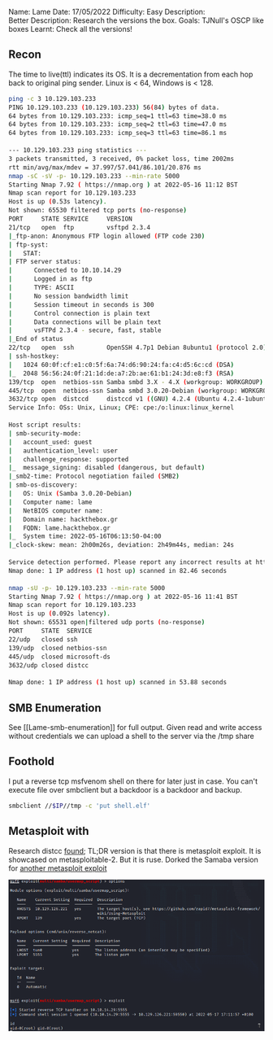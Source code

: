 Name: Lame 
Date: 17/05/2022
Difficulty: Easy 
Description:  
Better Description: Research the versions the box.
Goals: TJNull's OSCP like boxes
Learnt: Check all the versions!

## Recon
The time to live(ttl) indicates its OS. It is a decrementation from each hop back to original ping sender. Linux is < 64, Windows is < 128.
```bash
ping -c 3 10.129.103.233 
PING 10.129.103.233 (10.129.103.233) 56(84) bytes of data.
64 bytes from 10.129.103.233: icmp_seq=1 ttl=63 time=38.0 ms
64 bytes from 10.129.103.233: icmp_seq=2 ttl=63 time=47.0 ms
64 bytes from 10.129.103.233: icmp_seq=3 ttl=63 time=86.1 ms

--- 10.129.103.233 ping statistics ---
3 packets transmitted, 3 received, 0% packet loss, time 2002ms
rtt min/avg/max/mdev = 37.997/57.041/86.101/20.876 ms
nmap -sC -sV -p- 10.129.103.233 --min-rate 5000 
Starting Nmap 7.92 ( https://nmap.org ) at 2022-05-16 11:12 BST
Nmap scan report for 10.129.103.233
Host is up (0.53s latency).
Not shown: 65530 filtered tcp ports (no-response)
PORT     STATE SERVICE     VERSION
21/tcp   open  ftp         vsftpd 2.3.4
|_ftp-anon: Anonymous FTP login allowed (FTP code 230)
| ftp-syst: 
|   STAT: 
| FTP server status:
|      Connected to 10.10.14.29
|      Logged in as ftp
|      TYPE: ASCII
|      No session bandwidth limit
|      Session timeout in seconds is 300
|      Control connection is plain text
|      Data connections will be plain text
|      vsFTPd 2.3.4 - secure, fast, stable
|_End of status
22/tcp   open  ssh         OpenSSH 4.7p1 Debian 8ubuntu1 (protocol 2.0)
| ssh-hostkey: 
|   1024 60:0f:cf:e1:c0:5f:6a:74:d6:90:24:fa:c4:d5:6c:cd (DSA)
|_  2048 56:56:24:0f:21:1d:de:a7:2b:ae:61:b1:24:3d:e8:f3 (RSA)
139/tcp  open  netbios-ssn Samba smbd 3.X - 4.X (workgroup: WORKGROUP)
445/tcp  open  netbios-ssn Samba smbd 3.0.20-Debian (workgroup: WORKGROUP)
3632/tcp open  distccd     distccd v1 ((GNU) 4.2.4 (Ubuntu 4.2.4-1ubuntu4))
Service Info: OSs: Unix, Linux; CPE: cpe:/o:linux:linux_kernel

Host script results:
| smb-security-mode: 
|   account_used: guest
|   authentication_level: user
|   challenge_response: supported
|_  message_signing: disabled (dangerous, but default)
|_smb2-time: Protocol negotiation failed (SMB2)
| smb-os-discovery: 
|   OS: Unix (Samba 3.0.20-Debian)
|   Computer name: lame
|   NetBIOS computer name: 
|   Domain name: hackthebox.gr
|   FQDN: lame.hackthebox.gr
|_  System time: 2022-05-16T06:13:50-04:00
|_clock-skew: mean: 2h00m26s, deviation: 2h49m44s, median: 24s

Service detection performed. Please report any incorrect results at https://nmap.org/submit/ .
Nmap done: 1 IP address (1 host up) scanned in 82.46 seconds

nmap -sU -p- 10.129.103.233 --min-rate 5000    
Starting Nmap 7.92 ( https://nmap.org ) at 2022-05-16 11:41 BST
Nmap scan report for 10.129.103.233
Host is up (0.092s latency).
Not shown: 65531 open|filtered udp ports (no-response)
PORT     STATE  SERVICE
22/udp   closed ssh
139/udp  closed netbios-ssn
445/udp  closed microsoft-ds
3632/udp closed distcc

Nmap done: 1 IP address (1 host up) scanned in 53.88 seconds

```


## SMB Enumeration 
See [[Lame-smb-enumeration]] for full output. Given read and write access without credentials we can upload a shell to the server via the /tmp share 

## Foothold 
I put a reverse tcp msfvenom shell on there for later just in case.  You can't execute file over smbclient but a backdoor is a backdoor and backup.

```bash
smbclient //$IP//tmp -c 'put shell.elf'
```

## Metasploit with

Research distcc [found](http://edublog.bitcrack.net/2016/10/pwning-metasploitable-2-exploiting_12.html); TL;DR version is that there is metasploit exploit.
It is showcased on metasploitable-2. But it is ruse. Dorked the Samaba version for [another metasploit exploit](https://www.exploit-db.com/exploits/16320)

![foothold](Screenshots/foothold.png)
